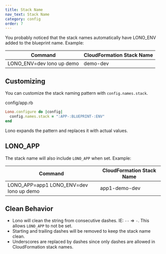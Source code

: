 ```yaml
---
title: Stack Name
nav_text: Stack Name
category: config
order: 7
---
```


You probably noticed that the stack names automatically have LONO_ENV added to the blueprint name. Example:

Command | CloudFormation Stack Name
---|---
LONO_ENV=dev lono up demo | demo-dev

## Customizing

You can customize the stack naming pattern with `config.names.stack`.

config/app.rb

```Ruby
Lono.configure do |config|
  config.names.stack = ":APP-:BLUEPRINT-:ENV"
end
```

Lono expands the pattern and replaces it with actual values. 


## LONO_APP

The stack name will also include `LONO_APP` when set. Example:

Command | CloudFormation Stack Name
---|---
LONO_APP=app1 LONO_ENV=dev lono up demo | app1-demo-dev

## Clean Behavior

* Lono will clean the string from consecutive dashes. IE: `--` => `-`.  This allows `LONO_APP` to not be set.
* Starting and trailing dashes will be removed to keep the stack name clean.
* Underscores are replaced by dashes since only dashes are allowed in CloudFormation stack names.
